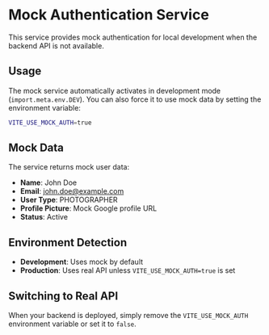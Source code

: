 # Mock Authentication Service

This service provides mock authentication for local development when the backend API is not available.

## Usage

The mock service automatically activates in development mode (`import.meta.env.DEV`). You can also force it to use mock data by setting the environment variable:

```bash
VITE_USE_MOCK_AUTH=true
```

## Mock Data

The service returns mock user data:
- **Name**: John Doe
- **Email**: john.doe@example.com
- **User Type**: PHOTOGRAPHER
- **Profile Picture**: Mock Google profile URL
- **Status**: Active

## Environment Detection

- **Development**: Uses mock by default
- **Production**: Uses real API unless `VITE_USE_MOCK_AUTH=true` is set

## Switching to Real API

When your backend is deployed, simply remove the `VITE_USE_MOCK_AUTH` environment variable or set it to `false`.
